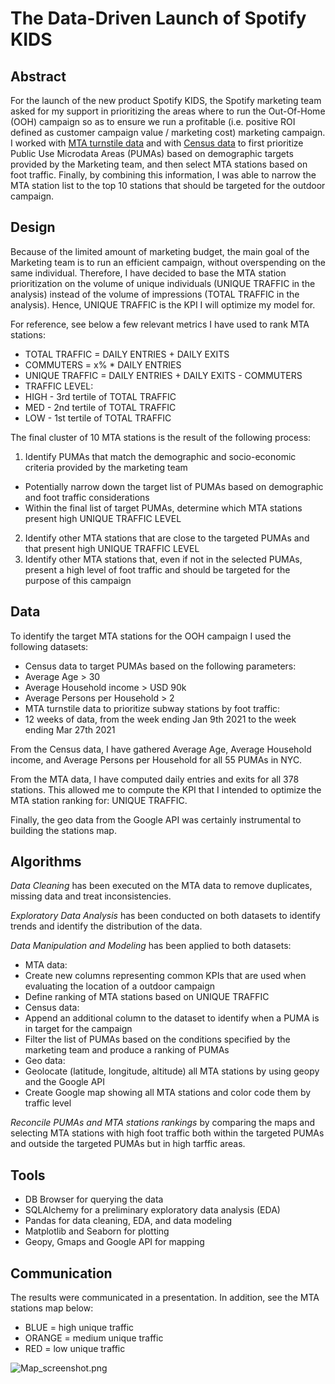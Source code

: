# The Data-Driven Launch of Spotify KIDS

## Abstract

For the launch of the new product Spotify KIDS, the Spotify marketing team asked for my support in prioritizing the areas where to run the Out-Of-Home (OOH) campaign so as to ensure we run a profitable (i.e. positive ROI defined as customer campaign value / marketing cost) marketing campaign. <br/>
I worked with [MTA turnstile data](http://web.mta.info/developers/turnstile.html) and with [Census data](https://data.census.gov/mdat/#/search?ds=ACSPUMS1Y2019) to first prioritize Public Use Microdata Areas (PUMAs) based on demographic targets provided by the Marketing team, and then select MTA stations based on foot traffic. Finally, by combining this information, I was able to narrow the MTA station list to the top 10 stations that should be targeted for the outdoor campaign.

## Design

Because of the limited amount of marketing budget, the main goal of the Marketing team is to run an efficient campaign, without overspending on the same individual. Therefore, I have decided to base the MTA station prioritization on the volume of unique individuals (UNIQUE TRAFFIC in the analysis) instead of the volume of impressions (TOTAL TRAFFIC in the analysis). Hence, UNIQUE TRAFFIC is the KPI I will optimize my model for. <br />

For reference, see below a few relevant metrics I have used to rank MTA stations:<br />
* TOTAL TRAFFIC = DAILY ENTRIES + DAILY EXITS
* COMMUTERS = x% * DAILY ENTRIES
* UNIQUE TRAFFIC = DAILY ENTRIES + DAILY EXITS - COMMUTERS
* TRAFFIC LEVEL: <br />
 * HIGH - 3rd tertile of TOTAL TRAFFIC
 * MED - 2nd tertile of TOTAL TRAFFIC
 * LOW - 1st tertile of TOTAL TRAFFIC

The final cluster of 10 MTA stations is the result of the following process:<br />
1. Identify PUMAs that match the demographic and socio-economic criteria provided by the marketing team 
  * Potentially narrow down the target list of PUMAs based on demographic and foot traffic considerations 
  * Within the final list of target PUMAs, determine which MTA stations present high UNIQUE TRAFFIC LEVEL
2. Identify other MTA stations that are close to the targeted PUMAs and that present high UNIQUE TRAFFIC LEVEL
3. Identify other MTA stations that, even if not in the selected PUMAs, present a high level of foot traffic and should be targeted for the purpose of this campaign

## Data

To identify the target MTA stations for the OOH campaign I used the following datasets:
* Census data to target PUMAs based on the following parameters:
 * Average Age > 30
 * Average Household income > USD 90k
 * Average Persons per Household > 2 
* MTA turnstile data to prioritize subway stations by foot traffic:
 * 12 weeks of data, from the week ending Jan 9th 2021 to the week ending Mar 27th 2021
 
From the Census data, I have gathered Average Age, Average Household income, and Average Persons per Household for all 55 PUMAs in NYC. 

From the MTA data, I have computed daily entries and exits for all 378 stations. This allowed me to compute the KPI that I intended to optimize the MTA station ranking for: UNIQUE TRAFFIC.

Finally, the geo data from the Google API was certainly instrumental to building the stations map. 

## Algorithms

*Data Cleaning* has been executed on the MTA data to remove duplicates, missing data and treat inconsistencies.

*Exploratory Data Analysis* has been conducted on both datasets to identify trends and identify the distribution of the data.

*Data Manipulation and Modeling* has been applied to both datasets:
* MTA data:
 * Create new columns representing common KPIs that are used when evaluating the location of a outdoor campaign 
 * Define ranking of MTA stations based on UNIQUE TRAFFIC
* Census data:
 * Append an additional column to the dataset to identify when a PUMA is in target for the campaign
 * Filter the list of PUMAs based on the conditions specified by the marketing team and produce a ranking of PUMAs
* Geo data:
 * Geolocate (latitude, longitude, altitude) all MTA stations by using geopy and the Google API 
 * Create Google map showing all MTA stations and color code them by traffic level

*Reconcile PUMAs and MTA stations rankings* by comparing the maps and selecting MTA stations with high foot traffic both within the targeted PUMAs and outside the targeted PUMAs but in high tarffic areas.

## Tools

* DB Browser for querying the data
* SQLAlchemy for a preliminary exploratory data analysis (EDA)
* Pandas for data cleaning, EDA, and data modeling
* Matplotlib and Seaborn for plotting
* Geopy, Gmaps and Google API for mapping

## Communication

The results were communicated in a presentation. In addition, see the MTA stations map below:<br />
* BLUE = high unique traffic
* ORANGE = medium unique traffic
* RED = low unique traffic

![Map_screenshot.png](https://github.com/VRizzati/M1_EDA_Project_VR/blob/master/Map_screenshot.png)
